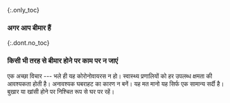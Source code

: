 {:.only_toc} 
 ### अगर आप बीमार हैं 

 {:.dont.no_toc} 
 ### किसी भी तरह से बीमार होने पर काम पर न जाएं 

 एक अच्छा विचार --- भले ही यह कोरोनोवायरस न हो। स्वास्थ्य प्रणालियों को हर उपलब्ध क्षमता की आवश्यकता होती है। अनावश्यक घबराहट का कारण न बनें। यह मत मानो यह सिर्फ एक सामान्य सर्दी है। बुखार या खांसी होने पर निश्चित रूप से घर पर रहें। 
